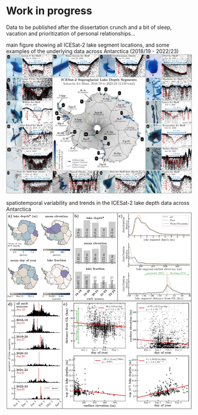 # Work in progress

Data to be published after the dissertation crunch and a bit of sleep, vacation and prioritization of personal relationships...

main figure showing all ICESat-2 lake segment locations, and some examples of the underlying data across Antarctica (2018/19 - 2022/23)
![main figure showing all lake segment locations, and some examples of the underlying data across Antarctica](figures/fig01_map-icesat2-segments_ais.jpg)

spatiotemporal variability and trends in the ICESat-2 lake depth data across Antarctica
![spatiotemporal variability and trends in the ICESat-2 lake depth data across Antarctica](figures/fig02_icesat2-data-stats-ais.jpg)
